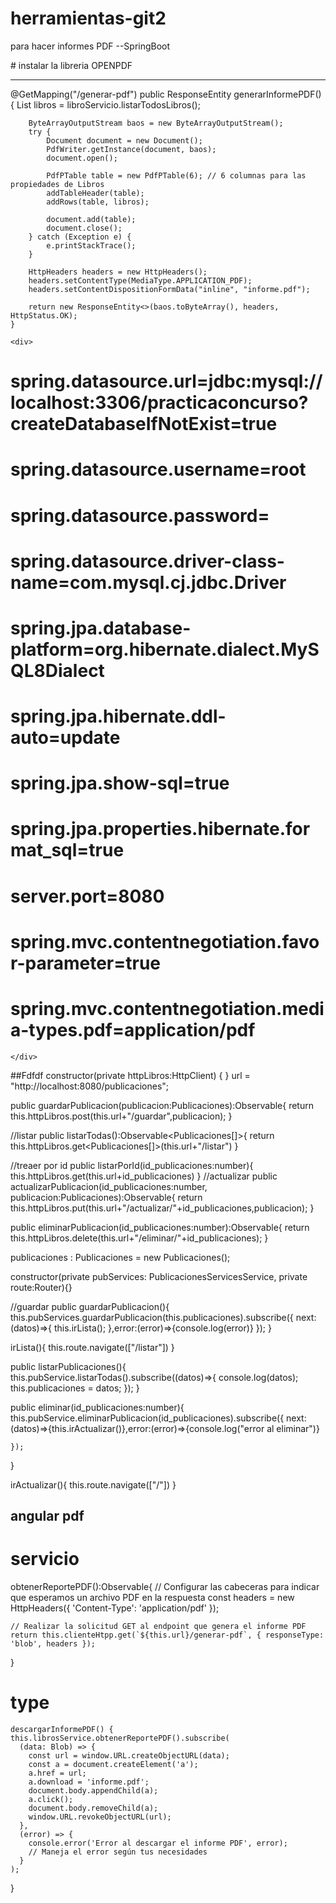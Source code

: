 # herramientas-git2

para hacer informes PDF
--SpringBoot
<div>
  # instalar la libreria OPENPDF <hr>
      @GetMapping("/generar-pdf")
    public ResponseEntity<byte[]> generarInformePDF() {
        List<Libros> libros = libroServicio.listarTodosLibros();

        ByteArrayOutputStream baos = new ByteArrayOutputStream();
        try {
            Document document = new Document();
            PdfWriter.getInstance(document, baos);
            document.open();

            PdfPTable table = new PdfPTable(6); // 6 columnas para las propiedades de Libros
            addTableHeader(table);
            addRows(table, libros);

            document.add(table);
            document.close();
        } catch (Exception e) {
            e.printStackTrace();
        }

        HttpHeaders headers = new HttpHeaders();
        headers.setContentType(MediaType.APPLICATION_PDF);
        headers.setContentDispositionFormData("inline", "informe.pdf");

        return new ResponseEntity<>(baos.toByteArray(), headers, HttpStatus.OK);
    }

    <div>
# spring.datasource.url=jdbc:mysql://localhost:3306/practicaconcurso?createDatabaseIfNotExist=true
# spring.datasource.username=root
# spring.datasource.password=
# spring.datasource.driver-class-name=com.mysql.cj.jdbc.Driver
# spring.jpa.database-platform=org.hibernate.dialect.MySQL8Dialect
# spring.jpa.hibernate.ddl-auto=update
# spring.jpa.show-sql=true
# spring.jpa.properties.hibernate.format_sql=true
# server.port=8080
# spring.mvc.contentnegotiation.favor-parameter=true
# spring.mvc.contentnegotiation.media-types.pdf=application/pdf

    </div>
  
</div>
##Fdfdf
constructor(private httpLibros:HttpClient) { }
  url = "http://localhost:8080/publicaciones";

  public guardarPublicacion(publicacion:Publicaciones):Observable<Object>{
    return this.httpLibros.post(this.url+"/guardar",publicacion);
  }

  //listar
  public listarTodas():Observable<Publicaciones[]>{
    return this.httpLibros.get<Publicaciones[]>(this.url+"/listar")
  }

  //treaer por id
  public listarPorId(id_publicaciones:number){
    this.httpLibros.get<Publicaciones>(this.url+id_publicaciones)
  }
  //actualizar
  public actualizarPublicacion(id_publicaciones:number, publicacion:Publicaciones):Observable<Object>{
    return this.httpLibros.put(this.url+"/actualizar/"+id_publicaciones,publicacion);
  }
 
  public eliminarPublicacion(id_publicaciones:number):Observable<Object>{
    return this.httpLibros.delete(this.url+"/eliminar/"+id_publicaciones);
  }



<div>
  
  publicaciones : Publicaciones = new Publicaciones();

  constructor(private pubServices: PublicacionesServicesService, private route:Router){}

  //guardar
  public guardarPublicacion(){
    this.pubServices.guardarPublicacion(this.publicaciones).subscribe({
      next:(datos)=>{
        this.irLista();
      },error:(error)=>{console.log(error)}
    });
  }

  irLista(){
    this.route.navigate(["/listar"])
  }
</div>

<div>
   public listarPublicaciones(){
    this.pubService.listarTodas().subscribe((datos)=>{
      console.log(datos);
      this.publicaciones = datos;
    });
  }

  public eliminar(id_publicaciones:number){
    this.pubService.eliminarPublicacion(id_publicaciones).subscribe({
      next:(datos)=>{this.irActualizar()},error:(error)=>{console.log("error al eliminar")}

    });
    
  }

  irActualizar(){
    this.route.navigate(["/"])
  }

</div>

## angular pdf
# servicio
  obtenerReportePDF():Observable<Blob>{
    // Configurar las cabeceras para indicar que esperamos un archivo PDF en la respuesta
    const headers = new HttpHeaders({ 'Content-Type': 'application/pdf' });

    // Realizar la solicitud GET al endpoint que genera el informe PDF
    return this.clienteHtpp.get(`${this.url}/generar-pdf`, { responseType: 'blob', headers });
  }

  # type
    descargarInformePDF() {
    this.librosService.obtenerReportePDF().subscribe(
      (data: Blob) => {
        const url = window.URL.createObjectURL(data);
        const a = document.createElement('a');
        a.href = url;
        a.download = 'informe.pdf';
        document.body.appendChild(a);
        a.click();
        document.body.removeChild(a);
        window.URL.revokeObjectURL(url);
      },
      (error) => {
        console.error('Error al descargar el informe PDF', error);
        // Maneja el error según tus necesidades
      }
    );
  }
